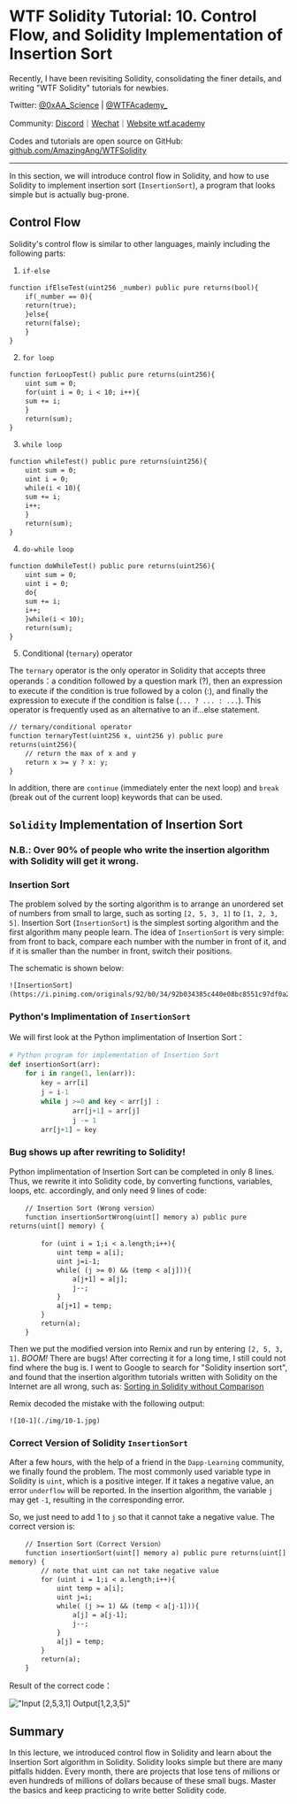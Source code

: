 # WTF Solidity Tutorial: 10. Control Flow, and Solidity Implementation of Insertion Sort

Recently, I have been revisiting Solidity, consolidating the finer details, and writing "WTF Solidity" tutorials for newbies. 

Twitter: [@0xAA_Science](https://twitter.com/0xAA_Science) | [@WTFAcademy_](https://twitter.com/WTFAcademy_)

Community: [Discord](https://discord.wtf.academy)｜[Wechat](https://docs.google.com/forms/d/e/1FAIpQLSe4KGT8Sh6sJ7hedQRuIYirOoZK_85miz3dw7vA1-YjodgJ-A/viewform?usp=sf_link)｜[Website wtf.academy](https://wtf.academy)

Codes and tutorials are open source on GitHub: [github.com/AmazingAng/WTFSolidity](https://github.com/AmazingAng/WTFSolidity)


-----

In this section, we will introduce control flow in Solidity, and how to use Solidity to implement insertion sort (`InsertionSort`), a program that looks simple but is actually bug-prone.

## Control Flow

Solidity's control flow is similar to other languages, mainly including the following parts:

1. `if-else`

```solidity
function ifElseTest(uint256 _number) public pure returns(bool){
    if(_number == 0){
	return(true);
    }else{
	return(false);
    }
}
```

2. `for loop`

```solidity
function forLoopTest() public pure returns(uint256){
    uint sum = 0;
    for(uint i = 0; i < 10; i++){
	sum += i;
    }
    return(sum);
}
```

3. `while loop`

```solidity
function whileTest() public pure returns(uint256){
    uint sum = 0;
    uint i = 0;
    while(i < 10){
	sum += i;
	i++;
    }
    return(sum);
}
```

4. `do-while loop`

```solidity
function doWhileTest() public pure returns(uint256){
    uint sum = 0;
    uint i = 0;
    do{
	sum += i;
	i++;
    }while(i < 10);
    return(sum);
}
```

5. Conditional (`ternary`) operator

The `ternary` operator is the only operator in Solidity that accepts three operands：a condition followed by a question mark (?), then an expression to execute if the condition is true followed by a colon (:), and finally the expression to execute if the condition is false (`... ? ... : ...`). This operator is frequently used as an alternative to an if...else statement.

```solidity
// ternary/conditional operator
function ternaryTest(uint256 x, uint256 y) public pure returns(uint256){
    // return the max of x and y
    return x >= y ? x: y; 
}
```

In addition, there are `continue` (immediately enter the next loop) and `break` (break out of the current loop) keywords that can be used.

## `Solidity` Implementation of Insertion Sort

### N.B.: Over 90% of people who write the insertion algorithm with Solidity will get it wrong.

### Insertion Sort

The problem solved by the sorting algorithm is to arrange an unordered set of numbers from small to large, such as sorting `[2, 5, 3, 1]` to `[1, 2, 3, 5]`. Insertion Sort (`InsertionSort`) is the simplest sorting algorithm and the first algorithm many people learn. The idea of `InsertionSort` is very simple: from front to back, compare each number with the number in front of it, and if it is smaller than the number in front, switch their positions. 

The schematic is shown below:

	![InsertionSort](https://i.pinimg.com/originals/92/b0/34/92b034385c440e08bc8551c97df0a2e3.gif)

### Python's Implimentation of `InsertionSort`

We will first look at the Python implimentation of Insertion Sort：

```python
# Python program for implementation of Insertion Sort
def insertionSort(arr):
	for i in range(1, len(arr)):
		key = arr[i]
		j = i-1
		while j >=0 and key < arr[j] :
				arr[j+1] = arr[j]
				j -= 1
		arr[j+1] = key
```

### Bug shows up after rewriting to Solidity! 

Python implimentation of Insertion Sort can be completed in only 8 lines. Thus, we rewrite it into Solidity code, by converting functions, variables, loops, etc. accordingly, and only need 9 lines of code:

``` solidity
    // Insertion Sort (Wrong version）
    function insertionSortWrong(uint[] memory a) public pure returns(uint[] memory) {
        
        for (uint i = 1;i < a.length;i++){
            uint temp = a[i];
            uint j=i-1;
            while( (j >= 0) && (temp < a[j])){
                a[j+1] = a[j];
                j--;
            }
            a[j+1] = temp;
        }
        return(a);
    }
```

Then we put the modified version into Remix and run by entering `[2, 5, 3, 1]`. *BOOM!* There are bugs! After correcting it for a long time, I still could not find where the bug is. I went to Google to search for "Solidity insertion sort", and found that the insertion algorithm tutorials written with Solidity on the Internet are all wrong, such as: [Sorting in Solidity without Comparison](https://medium.com/coinmonks/sorting-in-solidity-without-comparison-4eb47e04ff0d)

Remix decoded the mistake with the following output:

	![10-1](./img/10-1.jpg)

### Correct Version of Solidity `InsertionSort`

After a few hours, with the help of a friend in the `Dapp-Learning` community, we finally found the problem. The most commonly used variable type in Solidity is `uint`, which is a positive integer. If it takes a negative value, an error `underflow` will be reported. In the insertion algorithm, the variable `j` may get `-1`, resulting in the corresponding error.

So, we just need to add 1 to `j` so that it cannot take a negative value. The correct version is:

```solidity
    // Insertion Sort（Correct Version）
    function insertionSort(uint[] memory a) public pure returns(uint[] memory) {
        // note that uint can not take negative value
        for (uint i = 1;i < a.length;i++){
            uint temp = a[i];
            uint j=i;
            while( (j >= 1) && (temp < a[j-1])){
                a[j] = a[j-1];
                j--;
            }
            a[j] = temp;
        }
        return(a);
    }
```

Result of the correct code：

   !["Input [2,5,3,1] Output[1,2,3,5]"](https://images.mirror-media.xyz/publication-images/S-i6rwCMeXoi8eNJ0fRdB.png?height=300&width=554)

## Summary

In this lecture, we introduced control flow in Solidity and learn about the Insertion Sort algorithm in Solidity. Solidity looks simple but there are many pitfalls hidden. Every month, there are projects that lose tens of millions or even hundreds of millions of dollars because of these small bugs. Master the basics and keep practicing to write better Solidity code.





